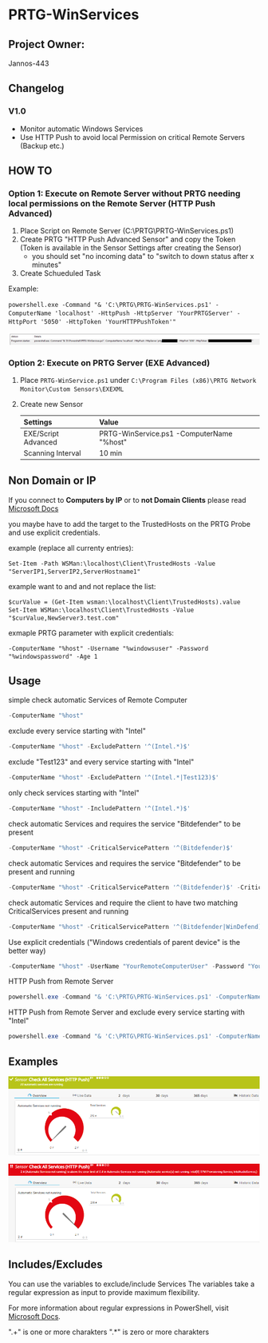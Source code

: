 # PRTG-WinServices

## Project Owner:

Jannos-443

## Changelog 
### V1.0
- Monitor automatic Windows Services
- Use HTTP Push to avoid local Permission on critical Remote Servers (Backup etc.)

## HOW TO
### Option 1: Execute on Remote Server without PRTG needing local permissions on the Remote Server (HTTP Push Advanced)
1. Place Script on Remote Server (C:\PRTG\PRTG-WinServices.ps1)
2. Create PRTG "HTTP Push Advanced Sensor" and copy the Token (Token is available in the Sensor Settings after creating the Sensor)
   - you should set "no incoming data" to "switch to down status after x minutes"
3. Create Schueduled Task 

Example: 

`powershell.exe -Command "& 'C:\PRTG\PRTG-WinServices.ps1' -ComputerName 'localhost' -HttpPush -HttpServer 'YourPRTGServer' -HttpPort '5050' -HttpToken 'YourHTTPPushToken'"`

![task](media/task.png)


### Option 2: Execute on PRTG Server (EXE Advanced)
1. Place `PRTG-WinService.ps1` under `C:\Program Files (x86)\PRTG Network Monitor\Custom Sensors\EXEXML`

3. Create new Sensor

   | Settings | Value |
   | --- | --- |
   | EXE/Script Advanced | PRTG-WinService.ps1 -ComputerName "%host" |
   | Scanning Interval | 10 min |

## Non Domain or IP

If you connect to **Computers by IP** or to **not Domain Clients** please read [Microsoft Docs](https://docs.microsoft.com/en-us/powershell/module/microsoft.powershell.core/about/about_remote_troubleshooting?view=powershell-7.1#how-to-use-an-ip-address-in-a-remote-command)

you maybe have to add the target to the TrustedHosts on the PRTG Probe and use explicit credentials.

example (replace all currenty entries): 

    Set-Item -Path WSMan:\localhost\Client\TrustedHosts -Value "ServerIP1,ServerIP2,ServerHostname1"

example want to and and not replace the list:
    
    $curValue = (Get-Item wsman:\localhost\Client\TrustedHosts).value
    Set-Item WSMan:\localhost\Client\TrustedHosts -Value "$curValue,NewServer3.test.com"
    
exmaple PRTG parameter with explicit credentials:
    
    -ComputerName "%host" -Username "%windowsuser" -Password "%windowspassword" -Age 1


## Usage
simple check automatic Services of Remote Computer
```powershell
-ComputerName "%host"
```

exclude every service starting with "Intel"
```powershell
-ComputerName "%host" -ExcludePattern '^(Intel.*)$'
```

exclude "Test123" and every service starting with "Intel"
```powershell
-ComputerName "%host" -ExcludePattern '^(Intel.*|Test123)$'
```

only check services starting with "Intel"
```powershell
-ComputerName "%host" -IncludePattern '^(Intel.*)$'
```

check automatic Services and requires the service "Bitdefender" to be present
```powershell
-ComputerName "%host" -CriticalServicePattern '^(Bitdefender)$'
```

check automatic Services and requires the service "Bitdefender" to be present and running
```powershell
-ComputerName "%host" -CriticalServicePattern '^(Bitdefender)$' -CriticalServiceMustRun
```

check automatic Services and require the client to have two matching CriticalServices present and running
```powershell
-ComputerName "%host" -CriticalServicePattern '^(Bitdefender|WinDefend)$' -CriticalServiceMustRun -CriticalServiceLimit 2
```

Use explicit credentials ("Windows credentials of parent device" is the better way)
```powershell
-ComputerName "%host" -UserName "YourRemoteComputerUser" -Password "YourRemoteComputerPassword"
```

HTTP Push from Remote Server
```powershell
powershell.exe -Command "& 'C:\PRTG\PRTG-WinServices.ps1' -ComputerName 'localhost' -HttpPush -HttpServer 'YourPRTGServer' -HttpPort '5050' -HttpToken 'YourHTTPPushToken'"
```

HTTP Push from Remote Server and exclude every service starting with "Intel"
```powershell
powershell.exe -Command "& 'C:\PRTG\PRTG-WinServices.ps1' -ComputerName 'localhost' -HttpPush -HttpServer 'YourPRTGServer' -HttpPort '5050' -HttpToken 'YourHTTPPushToken' -ExcludePattern '^(Intel.*)$'"
```



## Examples

![PRTG-WinService](media/ok.png)

![PRTG-WinService](media/error.png)

## Includes/Excludes

You can use the variables to exclude/include Services
The variables take a regular expression as input to provide maximum flexibility.

For more information about regular expressions in PowerShell, visit [Microsoft Docs](https://docs.microsoft.com/en-us/powershell/module/microsoft.powershell.core/about/about_regular_expressions).

".+" is one or more charakters
".*" is zero or more charakters